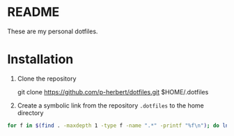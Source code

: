 # README

These are my personal dotfiles.

# Installation

1. Clone the repository

    git clone https://github.com/p-herbert/dotfiles.git $HOME/.dotfiles

2. Create a symbolic link from the repository `.dotfiles` to the home directory

~~~bash
for f in $(find . -maxdepth 1 -type f -name ".*" -printf "%f\n"); do ln -s $f $HOME/$f; done
~~~

